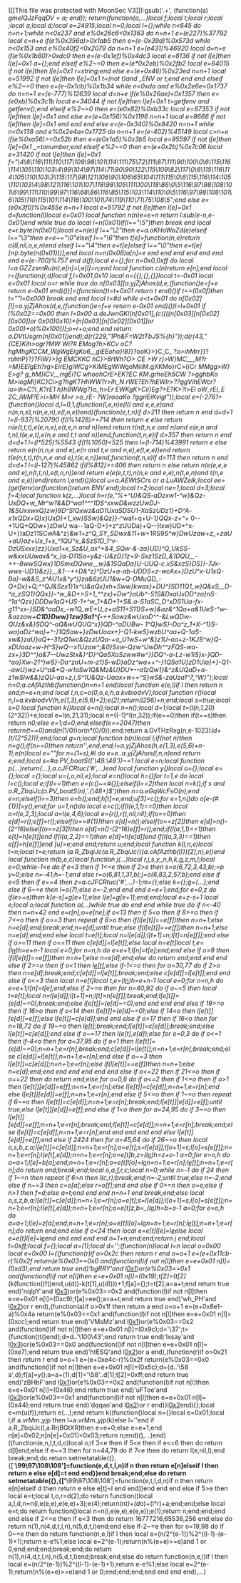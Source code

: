 ([[This file was protected with MoonSec V3]]):gsub('.+', (function(a) _gmeIQJzFqqDV = a; end)); return(function(o,...)local f;local t;local r;local _;local a;local d;local e=24915;local n=0;local l={};while n<645 do n=n+1;while n<0x237 and e%0x26c6<0x1363 do n=n+1 e=(e*227)%37792 local c=n+e if(e%0x356a)>0x1ab5 then e=(e-0x39d)%0x573d while n<0x153 and e%0x40f2<0x2079 do n=n+1 e=(e*431)%46920 local d=n+e if(e%0x1b80)>0xdc0 then e=(e-0x1ef)%0x4dc3 local e=8136 if not l[e]then l[e]=0x1 a={};end elseif e%2~=0 then e=(e*0x2eb)%0x2fb2 local e=64015 if not l[e]then l[e]=0x1 r=string;end else e=(e+0x46)%0x23ed n=n+1 local e=51992 if not l[e]then l[e]=0x1 t=(not t)and _ENV or t;end end end elseif e%2~=0 then e=(e-0x1cb)%0x1b34 while n<0xda and e%0x2e6e<0x1737 do n=n+1 e=(e-777)%12639 local d=n+e if(e%0x26ae)<0x1357 then e=(e*0xb)%0x3c1b local e=34044 if not l[e]then l[e]=0x1 t=getfenv and getfenv();end elseif e%2~=0 then e=(e*0x82)%0xb33c local e=87353 if not l[e]then l[e]=0x1 end else e=(e+0x156)%0x1196 n=n+1 local e=8666 if not l[e]then l[e]=0x1 end end end else e=(e-0x340)%0x8420 n=n+1 while n<0x138 and e%0x2e4a<0x1725 do n=n+1 e=(e-402)%45149 local c=n+e if(e%0xa56)>=0x52b then e=(e*0x1a5)%0x3b5 local e=95597 if not l[e]then l[e]=0x1 _=tonumber;end elseif e%2~=0 then e=(e+0x2b)%0x7c06 local e=31420 if not l[e]then l[e]=0x1 f="\4\8\116\111\110\117\109\98\101\114\111\75\72\111\87\111\90\100\0\6\115\116\114\105\110\103\4\99\104\97\114\71\90\90\122\115\109\82\117\0\6\115\116\114\105\110\103\3\115\117\98\121\106\90\106\65\104\111\115\0\6\115\116\114\105\110\103\4\98\121\116\101\107\118\98\105\111\100\118\86\0\5\116\97\98\108\101\6\99\111\110\99\97\116\68\86\116\85\115\103\114\110\0\5\116\97\98\108\101\6\105\110\115\101\114\116\100\101\74\119\110\71\75\108\5";end else e=(e*0x3f0)%0x455e n=n+1 local e=51792 if not l[e]then l[e]=0x1 d=function(l)local e=0x01 local function n(n)e=e+n return l:sub(e-n,e-0x01)end while true do local l=n(0x01)if(l=="\5")then break end local e=r.byte(n(0x01))local e=n(e)if l=="\2"then e=a.oKHoWoZd(e)elseif l=="\3"then e=e~="\0"elseif l=="\6"then t[e]=function(n,e)return o(8,nil,o,e,n)end elseif l=="\4"then e=t[e]elseif l=="\0"then e=t[e][n(r.byte(n(0x01)))];end local n=n(0x08)a[n]=e end end end end end end end e=(e-700)%757 end d(f);local e={};for n=0x0,0xff do local l=a.GZZzsmRu(n);e[n]=l;e[l]=n;end local function c(n)return e[n];end local r=(function(r,d)local f,l=0x01,0x10 local n={{},{},{}}local t=-0x01 local e=0x01 local o=r while true do n[0x03][a.yjZjAhos(d,e,(function()e=f+e return e-0x01 end)())]=(function()t=t+0x01 return t end)()if t==(0x0f)then t=""l=0x000 break end end local t=#d while e<t+0x01 do n[0x02][l]=a.yjZjAhos(d,e,(function()e=f+e return e-0x01 end)())l=l+0x01 if l%0x02==0x00 then l=0x00 a.deJwnGKl(n[0x01],(c((((n[0x03][n[0x02][0x00]]or 0x00)*0x10)+(n[0x03][n[0x02][0x01]]or 0x00)+o)%0x100)));o=r+o;end end return a.DVtUsgrn(n[0x01])end);d(r(229,"1Ph&F=W2tTb*JS%{h}"));d(r(43,"{CE}Kih>ogr?MW_ Wi?# EMog?h>KCv oC?hgMhgKCCM_WgWgEigKo6__giEEoho}!8}_}?ooK}>}C_C_ ?_o>ihMrr}_}?rohhP}?___}?FiW}>}g EMCKKC hC}>6rWh?O>_ CE_ >W r}>W}MC___M?r >M}EEIgEh?rg>EirE}giWCg_>KiMEgWiWgoMiiiM.gXKMo}rC>i}Cr _MMgg>W} E>_g? g_hM}iCV__rrgEi?C whoohCrE>EK?EC KM.grhoEh5CW ?>gghbKo M>_iogMi_}KC}_Ci>g?hgKTHhWW?r>lh_N  rWE?Eh?hEWIr>_??ggVihEWcr?io_>ih>C?_l_K?rE1 h}h9WWg?}o_h>Er EWKgK>Cii}Eg?>E?K>?i>Ei oW_rEi_E 2C_iWM?E>i_>MH _M>r >o_rE- ?W}rooaKo   _?ggriEiKvigl"));local e=(-2761+(function()local d,l=0,1;(function(l,e,n)e(l(l and e,e,e)and n(n,n,e),n(n,e,n),e(l,n,e))end)(function(e,t,n)if d>211 then return n end d=d+1 l=(l-937)%20790 if(l%1428)>=714 then return e else return n(e(t,t,t),e(e,n,e),e(t,e,n and n))end return t(n(t,n,e and n)and e(e,n and t,n),t(e,e,t),e(n,e and t,t and n))end,function(t,n,e)if d>357 then return n end d=d+1 l=(l*525)%5543 if(l%1050)<525 then l=(l-714)%43991 return e else return e(n(n,n,e and e),e(n and t,e and n,e),e(t,e,e))end return t(e(n,t,t),t(n,n,e and e),t(e,e,n))end,function(t,n,e)if d>113 then return n end d=d+1 l=(l-127)%45862 if(l%812)>=406 then return n else return n(e(e,e,e and e),n(t,t,n),e(t,n,n))end return e(e(e,t,t),n(n,e and e,e),n(t,e,n)and t(n,e and e,e))end)return l;end)())local u=a.AEWtSCrs or a.LuAWZeIk;local ee=(getfenv)or(function()return _ENV end);local t=2;local ne=1;local d=3;local f=4;local function k(z,...)local h=r(e,"%+^U}&QS-_aDzxw1-^w}&Qz-UxDQ+w_Mr^w?&&D_^wa1^^_^1DS^xxwD&wzzUwDJ-_1&SUxxwxQ}zw}9D^S_!_Qxwz&aD1UxaSDSU1_-XaSzUDz1}+D^A_-x1xQDx+Q}x}UxD}+1_xw}SSw}&Qz_}}-_^waf+q+U-_1}QQx-z+^+_ 0--+1UQ+QDw+}zDwU wa--1aQ-D+}+z^zUUDa}+Q--}lxw}UD+^x-U+}}aDz11SCwA&^z}_&w1+z^Q_SY_SDwx&11+w_+1RS9*S^w}DwUzaw+z_+zaU+aU}az+Ux_1+x_^1QU^x_&SzS1D_1^v-DzUSxxx}zz}Uxa1+x_Sz&U_ax^+_&4_SQw-&-za}UD}^Q_UkSS-w_&xxUUwax&^x_}a-D11Sa+y&*z-U&zD}1z+9-Sxz1SzD_&1DQU__-++-8wwSQwx}1DSmxDQww__w}&_1SQaDa}U-UUQ-c.xS&xzS}DS}}-7Jx-wwx-UD1}&z}}__&1--++D&^z}^DzU+a-ab-UDDS+z-wcAx+}DzU^x-U1xQ-Ba}-w&&S_z^AU1x&^y_^)}za&6zUU1&w+Q-DMuQD_-Q+Dx}+Q;^^_QJ&Szx1}1x^U&aQx}_xh+Sww}kwax}+DU^}SD11Q1_w}Q_&xS__D-^a_zSQ1}QQx}}_-^w_&D+>S+1_^^zx}+Dw^}aUb^-S1S&DxaUxDD^za}nS-^1a^Qzx}DDDw1aQ+US-1+^w_1+&D+1+S&.a-S1aSC_D^xDS1Ua-fx-g11^xx-}SD&^aaDx_-_w1Q_wE+U_z+aS11+S11}S+w}&az&^1Qa+a_&1UeS-^w-&azzaw+__C1D}Dww}1zw}Sa1^{-___++Sawz&wUxaD^^-&LwQDw-QUz&x&}SDQ^-_aQ&wUQUQ^x}}QD-^aDUBw- 1^Q}wS}-Da^z_1+X-^1}S-wa}aDz^wa}+^-}1QSaw+}zDwUoax+}-Q1-_kwS}wzbU^aa+Q-_1aS-xw&}zaU}aQ+-_31zQ1wc&QzzUQa-+a_U1wS+w^&}z1U-aa+z-1KJS^w}Q-xDUaaz+w_-H^S}wQ--x1Uzaw^;_&0}Sxw-Qzw^UwDh^^_zFQS-wa-zx+}3D^^}a&7--UwzStx&}^D}^Qa5XaSzww_#w^}}DQ^-a-Lz-w1iS}x-}QD-^aa}Xw-21^_}wS}-Da^zaU+m-z1}S-wD}aDz^wa++^-}1QSa1U}zD1Uia}+}-Q1--awU}wz+U^a&+Q-w1aSw1Q&Mz&U}DU+--a1zQw1}&^z&UQaD+a-z1wSlw&&}zQU-aa+z_,i,S^1U&Qz-Uaax+w_+=^S}wS&-zaUza1^7_^W}");local n=0;a.cAfAzthb(function()n=n+1 end)local function e(e,l)if l then return n end;n=e+n;end local l,n,c=o(0,o,e,h,a.kvbiodvV);local function r()local n,l=a.kvbiodvV(h,e(1,3),e(5,6)+2);e(2);return(l*256)+n;end;local s=true;local s=0 local function k()local e=n();local n=n();local d=1;local t=(l(n,1,20)*(2^32))+e;local e=l(n,21,31);local n=((-1)^l(n,32));if(e==0)then if(t==s)then return n*0;else e=1;d=0;end;elseif(e==2047)then return(t==0)and(n*(1/0))or(n*(0/0));end;return a.GvTHzRxg(n,e-1023)*(d+(t/(2^52)));end;local g=n;local function b(n)local l;if(not n)then n=g();if(n==0)then return'';end;end;l=a.yjZjAhos(h,e(1,3),e(5,6)+n-1);e(n)local e=""for n=(1+s),#l do e=e..a.yjZjAhos(l,n,n)end return e;end;local s=#a.PV_boatS(_('\49.\48'))~=1 local e=n;local function p(...)return{...},a.cJFCRtuc('#',...)end local function y()local o={};local e={};local _={};local u={_,o,nil,e};local e=n()local h={}for t=1,e do local l=c();local e;if(l==1)then e=(c()~=#{});elseif(l==2)then local n=k();if s and a.R_ZbqiJc(a.PV_boatS(n),'.(\48+)$')then n=a.eGqWcFsO(n);end e=n;elseif(l==3)then e=b();end;h[t]=e;end;u[3]=c();for e=1,n()do o[e-(#{1})]=y();end;for u=1,n()do local e=c();if(l(e,1,1)==0)then local o=l(e,2,3);local a=l(e,4,6);local e={r(),r(),nil,nil};if(o==0)then e[d]=r();e[f]=r();elseif(o==#{1})then e[d]=n();elseif(o==z[2])then e[d]=n()-(2^16)elseif(o==z[3])then e[d]=n()-(2^16)e[f]=r();end;if(l(a,1,1)==1)then e[t]=h[e[t]]end if(l(a,2,2)==1)then e[d]=h[e[d]]end if(l(a,3,3)==1)then e[f]=h[e[f]]end _[u]=e;end end;return u;end;local function k(l,n,e)local t=n;local t=e;return _(a.R_ZbqiJc(a.R_ZbqiJc(({a.cAfAzthb(l)})[2],n),e))end local function m(b,e,c)local function j(...)local r,j,s,y,_,n,h,k,g,z,m,l;local e=0;while-1<e do if e<3 then if 1<=e then if 2>e then s=o(6,72,3,43,b);_=p y=0;else n=-41;h=-1;end else r=o(6,81,1,31,b);j=o(6,83,2,57,b);end else if e<5 then if e==4 then z=a.cJFCRtuc('#',...)-1;m={};else k={};g={...};end else if 6~=e then l=o(7);else e=-2;end end end e=e+1;end;for e=0,z do if(e>=s)then k[e-s]=g[e+1];else l[e]=g[e+1];end;end;local e=z-s+1 local e;local o;local function a(...)while true do end end while true do if n<-40 then n=n+42 end e=r[n];o=e[ne];if o<13 then if 5<o then if 8>=o then if 7<=o then if o>=3 then repeat if 8>o then if(l[e[t]]==e[f])then n=n+1;else n=e[d];end;break;end;n=e[d];until true;else if(l[e[t]]==e[f])then n=n+1;else n=e[d];end;end else local t=e[t];local n=l[e[d]];l[t+1]=n;l[t]=n[e[f]];end else if o>=11 then if o==11 then c[e[d]]=l[e[t]];else local n=e[t]local t,e=_(l[n](u(l,n+1,e[d])))h=e+n-1 local e=0;for n=n,h do e=e+1;l[n]=t[e];end;end else if o>9 then if(l[e[t]]==e[f])then n=n+1;else n=e[d];end;else do return end;end end end else if 2>=o then if o<1 then l[e[t]]();else if-1<=o then for a=30,77 do if 2>o then n=e[d];break;end;c[e[d]]=l[e[t]];break;end;else c[e[d]]=l[e[t]];end end else if o<=3 then local n=e[t]local t,e=_(l[n](u(l,n+1,e[d])))h=e+n-1 local e=0;for n=n,h do e=e+1;l[n]=t[e];end;else if 2~=o then for n=40,92 do if o~=5 then local t=e[t];local n=l[e[d]];l[t+1]=n;l[t]=n[e[f]];break;end;l[e[t]]=(e[d]~=0);break;end;else l[e[t]]=(e[d]~=0);end end end end else if 19>=o then if 16>o then if o<14 then l[e[t]]=(e[d]~=0);else if 14<o then l[e[t]][e[d]]=e[f];else l[e[t]]=c[e[d]];end end else if o>17 then if 16<o then for n=18,72 do if 19~=o then l[e[t]]();break;end;l[e[t]]=c[e[d]];break;end;else l[e[t]]=c[e[d]];end else if o~=17 then l(e[t],e[d]);else for o=0,3 do if o<=1 then if-4<o then for a=37,95 do if o<1 then l[e[t]]=(e[d]~=0);n=n+1;e=r[n];break;end;c[e[d]]=l[e[t]];n=n+1;e=r[n];break;end;else c[e[d]]=l[e[t]];n=n+1;e=r[n];end else if o~=3 then l[e[t]]=c[e[d]];n=n+1;e=r[n];else if(l[e[t]]==e[f])then n=n+1;else n=e[d];end;end end end end end end else if o<=22 then if 21<=o then if o==22 then do return end;else for o=0,6 do if o<=2 then if 1<=o then if o>1 then l[e[t]][e[d]]=e[f];n=n+1;e=r[n];else l[e[t]]=c[e[d]];n=n+1;e=r[n];end else l[e[t]][e[d]]=e[f];n=n+1;e=r[n];end else if 5<=o then if 1~=o then repeat if 6~=o then l[e[t]]=c[e[d]];n=n+1;e=r[n];break;end;l[e[t]][e[d]]=e[f];until true;else l[e[t]][e[d]]=e[f];end else if 1<o then for a=24,95 do if 3~=o then l[e[t]][e[d]]=e[f];n=n+1;e=r[n];break;end;l[e[t]]=c[e[d]];n=n+1;e=r[n];break;end;else l[e[t]]=c[e[d]];n=n+1;e=r[n];end end end end end else l[e[t]][e[d]]=e[f];end else if 24<o then if o>24 then for a=45,64 do if 26~=o then local o,s,b,z,a;l[e[t]]=c[e[d]];n=n+1;e=r[n];o=e[t];s=l[e[d]];l[o+1]=s;l[o]=s[e[f]];n=n+1;e=r[n];l(e[t],e[d]);n=n+1;e=r[n];o=e[t]b,z=_(l[o](u(l,o+1,e[d])))h=z+o-1 a=0;for e=o,h do a=a+1;l[e]=b[a];end;n=n+1;e=r[n];o=e[t]l[o]=l[o](u(l,o+1,h))n=n+1;e=r[n];l[e[t]]();n=n+1;e=r[n];do return end;break;end;local o,a,f,r,c;local n=0;while n>-1 do if 2<n then if n>4 then if 1~=n then repeat if 6>n then l(c,r);break;end;n=-2;until true;else n=-2;end else if n~=3 then c=o[a];else r=o[f];end end else if 0>=n then o=e;else if n>1 then f=d;else a=t;end end end n=n+1 end break;end;else local o,s,z,b,a;l[e[t]]=c[e[d]];n=n+1;e=r[n];o=e[t];s=l[e[d]];l[o+1]=s;l[o]=s[e[f]];n=n+1;e=r[n];l(e[t],e[d]);n=n+1;e=r[n];o=e[t]z,b=_(l[o](u(l,o+1,e[d])))h=b+o-1 a=0;for e=o,h do a=a+1;l[e]=z[a];end;n=n+1;e=r[n];o=e[t]l[o]=l[o](u(l,o+1,h))n=n+1;e=r[n];l[e[t]]();n=n+1;e=r[n];do return end;end else if o<24 then local e=e[t]l[e]=l[e](u(l,e+1,h))else local e=e[t]l[e]=l[e](u(l,e+1,h))end end end end end n=1+n;end;end;return j end;local t=0xff;local f={};local a=(1);local d='';(function(n)local l=n local o=0x00 local e=0x00 l={(function(r)if o>0x2c then return r end o=o+1 e=(e+0x11cb-r)%0x2f return(e%0x03==0x0 and(function(l)if not n[l]then e=e+0x01 n[l]=(0xd3);end return true end)'bgRRY'and l[0x1](0x13f+r))or(e%0x03==0x1 and(function(l)if not n[l]then e=e+0x01 n[l]=(0x19);t[2]=(t[2]*(k(function()f()end,u(d))-k(t[1],u(d))))+1;f[a]={};t=t[2];a=a+t;end return true end)'nqlpY'and l[0x3](r+0x381))or(e%0x03==0x2 and(function(l)if not n[l]then e=e+0x01 n[l]=(0xc9);f[a]=ee();a=a+t;end return true end)'wh_PH'and l[0x2](r+0x253))or r end),(function(a)if o>0x1f then return a end o=o+1 e=(e+0x8e1-a)%0x4a return(e%0x03==0x1 and(function(l)if not n[l]then e=e+0x01 n[l]=(0xcc);end return true end)'VMsMz'and l[0x1](0x68+a))or(e%0x03==0x2 and(function(l)if not n[l]then e=e+0x01 n[l]=(0x9c);d='\37';t={function()t()end};d=d..'\100\43';end return true end)'lxsay'and l[0x3](a+0x74))or(e%0x03==0x0 and(function(l)if not n[l]then e=e+0x01 n[l]=(0xe7);end return true end)'htESQ'and l[0x2](a+0x149))or a end),(function(r)if o>0x21 then return r end o=o+1 e=(e+0xe4c-r)%0x2f return(e%0x03==0x0 and(function(l)if not n[l]then e=e+0x01 n[l]=(0x5c);d={d..'\58 a',d};f[a]=y();a=a+(1);d[1]='\58'..d[1];t[2]=0xff;end return true end)'zBHbF'and l[0x1](0x3db+r))or(e%0x03==0x2 and(function(l)if not n[l]then e=e+0x01 n[l]=(0x46);end return true end)'uFToe'and l[0x3](r+0x27b))or(e%0x03==0x1 and(function(l)if not n[l]then e=e+0x01 n[l]=(0x44);end return true end)'dqqao'and l[0x2](r+0xb3))or r end)}l[0x2](0x491)end){};local e=m(u(f));return e(...);end return k((function()local n={}local e=0x01;local l;if a.vrMm_yjp then l=a.vrMm_yjp(k)else l=''end if a.R_ZbqiJc(l,a.RrjBGtXR)then e=e+0;else e=e+1;end n[e]=0x02;n[n[e]+0x01]=0x03;return n;end)(),...)end)((function(e,n,l,t,d,o)local o;if 3<e then if 5<e then if e<=6 then do return d[l]end;else if e~=3 then for n=44,79 do if 7<e then do return l(e,nil,l);end break;end;do return setmetatable({},{['__\99\97\108\108']=function(e,d,t,l,n)if n then return e[n]elseif l then return e else e[d]=t end end})end break;end;else do return setmetatable({},{['__\99\97\108\108']=function(e,t,l,d,n)if n then return e[n]elseif d then return e else e[t]=l end end})end end end else if 5>e then local e=t;local t,o,r=d(2);do return function()local a,l,d,n=n(l,e(e,e),e(e,e)+3);e(4);return(n*t)+(d*o)+(l*r)+a;end;end;else local e=t;do return function()local n=n(l,e(e,e),e(e,e));e(1);return n;end;end;end end else if 2<=e then if e<3 then do return 16777216,65536,256 end;else do return n(1),n(4,d,t,l,n),n(5,d,t,l)end;end else if-2~=e then for o=19,98 do if 0~=e then do return function(n,e,l)if l then local e=(n/2^(e-1))%2^((l-1)-(e-1)+1);return e-e%1;else local e=2^(e-1);return(n%(e+e)>=e)and 1 or 0;end;end;end;break;end;do return n(1),n(4,d,t,l,n),n(5,d,t,l)end;break;end;else do return function(n,e,l)if l then local e=(n/2^(e-1))%2^((l-1)-(e-1)+1);return e-e%1;else local e=2^(e-1);return(n%(e+e)>=e)and 1 or 0;end;end;end;end end end end),...)
